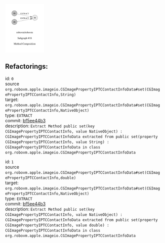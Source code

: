 <img src=subgraph_atomic_18.svg width=25%>

## Refactorings:

id: `0`\
source `org.robovm.apple.imageio.CGImagePropertyIPTCContactInfoData#set(CGImagePropertyIPTCContactInfo,String)`\
target: `org.robovm.apple.imageio.CGImagePropertyIPTCContactInfoData#set(CGImagePropertyIPTCContactInfo,NativeObject)`\
type: `EXTRACT`\
commit: [bf5ee44b3](https://github.com/robovm/robovm/commit/bf5ee44b3b576e01ab09cae9f50300417b01dc07)\
description: `Extract Method public set(key CGImagePropertyIPTCContactInfo, value NativeObject) : CGImagePropertyIPTCContactInfoData extracted from public set(property CGImagePropertyIPTCContactInfo, value String) : CGImagePropertyIPTCContactInfoData in class org.robovm.apple.imageio.CGImagePropertyIPTCContactInfoData`

id: `1`\
source `org.robovm.apple.imageio.CGImagePropertyIPTCContactInfoData#set(CGImagePropertyIPTCContactInfo,double)`\
target: `org.robovm.apple.imageio.CGImagePropertyIPTCContactInfoData#set(CGImagePropertyIPTCContactInfo,NativeObject)`\
type: `EXTRACT`\
commit: [bf5ee44b3](https://github.com/robovm/robovm/commit/bf5ee44b3b576e01ab09cae9f50300417b01dc07)\
description: `Extract Method public set(key CGImagePropertyIPTCContactInfo, value NativeObject) : CGImagePropertyIPTCContactInfoData extracted from public set(property CGImagePropertyIPTCContactInfo, value double) : CGImagePropertyIPTCContactInfoData in class org.robovm.apple.imageio.CGImagePropertyIPTCContactInfoData`

